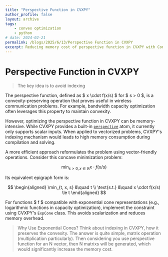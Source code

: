 ```yaml
---
title: "Perspective Function in CVXPY"
author_profile: false
layout: archive
tags:
    - convex optimization
    - python
# date: 2024-02-21
permalink: /blogs/2025/6/13/Perspective Function in CVXPY
excerpt: Reducing memory cost of perspective function in CVXPY with Cone formulation
---
```


# Perspective Function in CVXPY

> The key idea is to avoid indexing

The perspective function, defined as $ x \cdot f(x/s) $ for $ s > 0 $, is a convexity-preserving operation that proves useful in wireless communication problems. For example, bandwidth capacity optimization often leverages this property to maintain convexity.

However, optimizing the perspective function in CVXPY can be memory-intensive. While CVXPY provides a built-in [`perspective`](https://www.cvxpy.org/_modules/cvxpy/atoms/perspective.html) atom, it currently only supports scalar inputs. When applied to vectorized problems, CVXPY's indexing mechanism would leads to high memory consumption during compilation and solving.

A more efficient approach reformulates the problem using vector-friendly operations. Consider this concave minimization problem:

$$
\min_{s>0, x \in \mathbb{R}} x \cdot f(x/s)
$$

Its equivalent epigraph form is:

$$
\begin{aligned}
    \min_{t, x, s} &\quad t \\
    \text{s.t.} &\quad x \cdot f(x/s) \le t
\end{aligned}
$$

For functions $ f $ compatible with exponential cone representations (e.g., logarithmic functions in capacity optimization), implement the constraint using CVXPY's `ExpCone` class. This avoids scalarization and reduces memory overhead.

> Why Use Exponential Cones?
> Think about indexing in CVXPY, how it preserves the convexity. The answer is quite simple, matrix operation (multiplication particularly). 
Then considering you use perspective function for an N vector, then N matrixs will be generated, which would significantly increase the memory cost.
